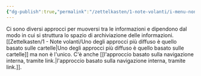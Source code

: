 ```yaml
---
{"dg-publish":true,"permalink":"/zettelkasten/1-note-volanti/i-menu-non-sono-necessari/"}
---
```


Ci sono diversi approcci per muoversi tra le informazioni e dipendono dal modo in cui si struttura lo spazio di archiviazione delle informazioni.
[[Zettelkasten/1 - Note volanti/Uno degli approcci più diffuso è quello basato sulle cartelle\|Uno degli approcci più diffuso è quello basato sulle cartelle]] ma non è l'unico.
C'è anche [[l'approccio basato sulla navigazione interna, tramite link.\|l'approccio basato sulla navigazione interna, tramite link.]].